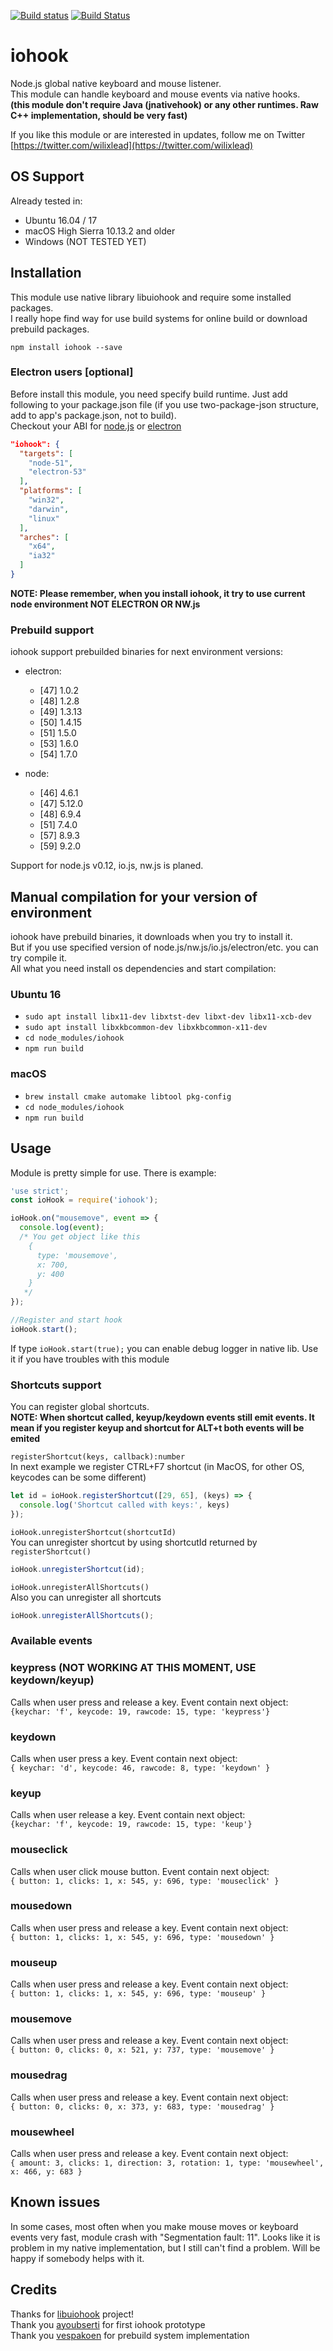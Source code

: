 [![Build status](https://ci.appveyor.com/api/projects/status/ph54iicf29ipy8wm?svg=true)](https://ci.appveyor.com/project/WilixLead/iohook)
[![Build Status](https://travis-ci.org/WilixLead/iohook.svg?branch=master)](https://travis-ci.org/WilixLead/iohook)

# iohook
Node.js global native keyboard and mouse listener.  
This module can handle keyboard and mouse events via native hooks.  
**(this module don't require Java (jnativehook) or any other runtimes. Raw C++ implementation, should be very fast)**  

If you like this module or are interested in updates, follow me on Twitter [https://twitter.com/wilixlead](https://twitter.com/wilixlead)

## OS Support
Already tested in:
- Ubuntu 16.04 / 17
- macOS High Sierra 10.13.2 and older
- Windows (NOT TESTED YET)

## Installation
This module use native library libuiohook and require some installed packages.  
I really hope find way for use build systems for online build or download prebuild packages.

`npm install iohook --save`

### Electron users [optional]
Before install this module, you need specify build runtime.
Just add following to your package.json file
(if you use two-package-json structure, add to app's package.json, not to build).  
Checkout your ABI for [node.js](https://nodejs.org/en/download/releases/) or [electron](https://www.npmjs.com/package/electron-abi)
```json
"iohook": {
  "targets": [
    "node-51",
    "electron-53"
  ],
  "platforms": [
    "win32",
    "darwin",
    "linux"
  ],
  "arches": [
    "x64",
    "ia32"
  ]
}
```
**NOTE: Please remember, when you install iohook, it try to use current node environment NOT ELECTRON OR NW.js**

### Prebuild support  
iohook support prebuilded binaries for next environment versions:  
- electron:
  - [47] 1.0.2
  - [48] 1.2.8
  - [49] 1.3.13
  - [50] 1.4.15
  - [51] 1.5.0
  - [53] 1.6.0
  - [54] 1.7.0

- node:
  - [46] 4.6.1
  - [47] 5.12.0
  - [48] 6.9.4
  - [51] 7.4.0
  - [57] 8.9.3
  - [59] 9.2.0

Support for node.js v0.12, io.js, nw.js is planed.

## Manual compilation for your version of environment  
iohook have prebuild binaries, it downloads when you try to install it.  
But if you use specified version of node.js/nw.js/io.js/electron/etc. you can try compile it.  
All what you need install os dependencies and start compilation:

### Ubuntu 16
- `sudo apt install libx11-dev libxtst-dev libxt-dev libx11-xcb-dev`
- `sudo apt install libxkbcommon-dev libxkbcommon-x11-dev`
- `cd node_modules/iohook`
- `npm run build`

### macOS
- `brew install cmake automake libtool pkg-config`
- `cd node_modules/iohook`
- `npm run build`

## Usage
Module is pretty simple for use. There is example:  

```javascript
'use strict';
const ioHook = require('iohook');

ioHook.on("mousemove", event => {
  console.log(event);
  /* You get object like this
    {
      type: 'mousemove',
      x: 700,
      y: 400
    }
   */
});

//Register and start hook
ioHook.start();
```
If type ```ioHook.start(true);``` you can enable debug logger in native lib. Use it if you have troubles with this module

### Shortcuts support
You can register global shortcuts.  
**NOTE: When shortcut called, keyup/keydown events still emit events. It mean if you register keyup and shortcut for ALT+t both events will be emited**

 `registerShortcut(keys, callback):number`  
In next example we register CTRL+F7 shortcut (in MacOS, for other OS, keycodes can be some different)  
```js
let id = ioHook.registerShortcut([29, 65], (keys) => {
  console.log('Shortcut called with keys:', keys)
});
```
  
`ioHook.unregisterShortcut(shortcutId)`  
You can unregister shortcut by using shortcutId returned by `registerShortcut()`   
```js
ioHook.unregisterShortcut(id);
```

`ioHook.unregisterAllShortcuts()`  
Also you can unregister all shortcuts   
```js
ioHook.unregisterAllShortcuts();
```

### Available events

### keypress (NOT WORKING AT THIS MOMENT, USE keydown/keyup)
Calls when user press and release a key. Event contain next object:  
`{keychar: 'f', keycode: 19, rawcode: 15, type: 'keypress'}`

### keydown
Calls when user press a key. Event contain next object:  
`{ keychar: 'd', keycode: 46, rawcode: 8, type: 'keydown' }`

### keyup
Calls when user release a key. Event contain next object:  
`{keychar: 'f', keycode: 19, rawcode: 15, type: 'keup'}`

### mouseclick
Calls when user click mouse button. Event contain next object:  
`{ button: 1, clicks: 1, x: 545, y: 696, type: 'mouseclick' }`

### mousedown
Calls when user press and release a key. Event contain next object:  
`{ button: 1, clicks: 1, x: 545, y: 696, type: 'mousedown' }`

### mouseup
Calls when user press and release a key. Event contain next object:  
`{ button: 1, clicks: 1, x: 545, y: 696, type: 'mouseup' }`

### mousemove
Calls when user press and release a key. Event contain next object:  
`{ button: 0, clicks: 0, x: 521, y: 737, type: 'mousemove' }`

### mousedrag
Calls when user press and release a key. Event contain next object:  
`{ button: 0, clicks: 0, x: 373, y: 683, type: 'mousedrag' }`

### mousewheel
Calls when user press and release a key. Event contain next object:  
`{ amount: 3, clicks: 1, direction: 3, rotation: 1, type: 'mousewheel', x: 466, y: 683 }`

## Known issues
In some cases, most often when you make mouse moves or keyboard events very fast,
module crash with "Segmentation fault: 11". Looks like it is problem in my native implementation,
but I still can't find a problem. Will be happy if somebody helps with it.

## Credits
Thanks for [libuiohook](https://github.com/kwhat/libuiohook) project!    
Thank you [ayoubserti](https://github.com/ayoubserti) for first iohook prototype  
Thank you [vespakoen](https://github.com/vespakoen) for prebuild system implementation
